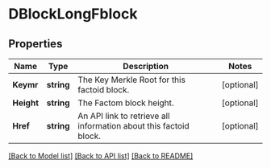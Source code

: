 # DBlockLongFblock

## Properties
Name | Type | Description | Notes
------------ | ------------- | ------------- | -------------
**Keymr** | **string** | The Key Merkle Root for this factoid block. | [optional] 
**Height** | **string** | The Factom block height. | [optional] 
**Href** | **string** | An API link to retrieve all information about this factoid block. | [optional] 

[[Back to Model list]](../README.md#documentation-for-models) [[Back to API list]](../README.md#documentation-for-api-endpoints) [[Back to README]](../README.md)


